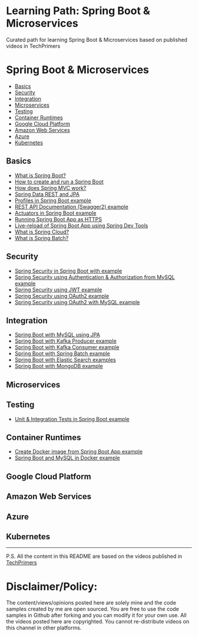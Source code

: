 # Learning Path: Spring Boot & Microservices
Curated path for learning Spring Boot &amp; Microservices based on published videos in TechPrimers

# Spring Boot & Microservices
- [Basics](#basics)
- [Security](#security)
- [Integration](#integration)
- [Microservices](#microservices)
- [Testing](#testing)
- [Container Runtimes](#container-runtimes)
- [Google Cloud Platform](#google-cloud-platform)
- [Amazon Web Services](#amazon-web-services)
- [Azure](#azure)
- [Kubernetes](#kubernetes)

## Basics
  - [What is Spring Boot?]()
  - [How to create and run a Spring Boot]()
  - [How does Spring MVC work?]()
  - [Spring Data REST and JPA]()
  - [Profiles in Spring Boot example]()
  - [REST API Documentation (Swagger2) example]()
  - [Actuators in Spring Boot example]()
  - [Running Spring Boot App as HTTPS]()
  - [Live-reload of Spring Boot App using Spring Dev Tools]()
  - [What is Spring Cloud?]()
  - [What is Spring Batch?]()
## Security
  - [Spring Security in Spring Boot with example]()
  - [Spring Security using Authentication & Authorization from MySQL example]()
  - [Spring Security using JWT example]()
  - [Spring Security using OAuth2 example]()
  - [Spring Security using OAuth2 with MySQL example]()
## Integration
  - [Spring Boot with MySQL using JPA]()
  - [Spring Boot with Kafka Producer example]()
  - [Spring Boot with Kafka Consumer example]()
  - [Spring Boot with Spring Batch example]()
  - [Spring Boot with Elastic Search examples]()
  - [Spring Boot with MongoDB example]()
## Microservices

## Testing
  - [Unit & Integration Tests in Spring Boot example]()

## Container Runtimes
  - [Create Docker image from Spring Boot App example]()
  - [Spring Boot and MySQL in Docker example]()

## Google Cloud Platform

## Amazon Web Services

## Azure

## Kubernetes

---------------------------------------------------------------
P.S. All the content in this README are based on the videos published in [TechPrimers](https://www.youtube.com/TechPrimers)

Disclaimer/Policy:
==================
The content/views/opinions posted here are solely mine and the code samples created by me are open sourced. 
You are free to use the code samples in Github after forking and you can modify it for your own use.
All the videos posted here are copyrighted. You cannot re-distribute videos on this channel in other platforms.
